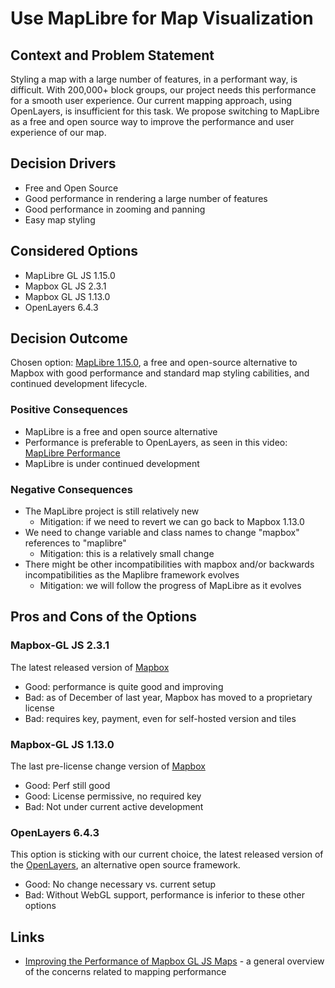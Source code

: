 # Use MapLibre for Map Visualization

## Context and Problem Statement

Styling a map with a large number of features, in a performant way, is difficult. With 200,000+ block groups, our project needs this performance for a smooth user experience. Our current mapping approach, using OpenLayers, is insufficient for this task. We propose switching to MapLibre as a free and open source way to improve the performance and user experience of our map.

## Decision Drivers

- Free and Open Source
- Good performance in rendering a large number of features
- Good performance in zooming and panning
- Easy map styling

## Considered Options

- MapLibre GL JS 1.15.0
- Mapbox GL JS 2.3.1
- Mapbox GL JS 1.13.0
- OpenLayers 6.4.3

## Decision Outcome

Chosen option: [MapLibre 1.15.0](https://github.com/maplibre/maplibre-gl-js), a free and open-source alternative to Mapbox with good performance and standard map styling cabilities, and continued development lifecycle.

### Positive Consequences

- MapLibre is a free and open source alternative
- Performance is preferable to OpenLayers, as seen in this video: [MapLibre Performance](https://user-images.githubusercontent.com/72811320/124788369-446a6f80-df17-11eb-9dec-6635f8bfc3cb.mp4)
- MapLibre is under continued development

### Negative Consequences

- The MapLibre project is still relatively new
  - Mitigation: if we need to revert we can go back to Mapbox 1.13.0
- We need to change variable and class names to change "mapbox" references to "maplibre"
  - Mitigation: this is a relatively small change
- There might be other incompatibilities with mapbox and/or backwards incompatibilities as the Maplibre framework evolves
  - Mitigation: we will follow the progress of MapLibre as it evolves

## Pros and Cons of the Options

### Mapbox-GL JS 2.3.1

The latest released version of [Mapbox](https://docs.mapbox.com/mapbox-gl-js/api/)

- Good: performance is quite good and improving
- Bad: as of December of last year, Mapbox has moved to a proprietary license
- Bad: requires key, payment, even for self-hosted version and tiles

### Mapbox-GL JS 1.13.0

The last pre-license change version of [Mapbox](https://github.com/mapbox/mapbox-gl-js/releases/tag/v1.13.0)

- Good: Perf still good
- Good: License permissive, no required key
- Bad: Not under current active development

### OpenLayers 6.4.3

This option is sticking with our current choice, the latest released version of the [OpenLayers](https://github.com/openlayers/openlayers), an alternative open source framework.

- Good: No change necessary vs. current setup
- Bad: Without WebGL support, performance is inferior to these other options

## Links

- [Improving the Performance of Mapbox GL JS Maps](https://docs.mapbox.com/help/troubleshooting/mapbox-gl-js-performance/) - a general overview of the concerns related to mapping performance
